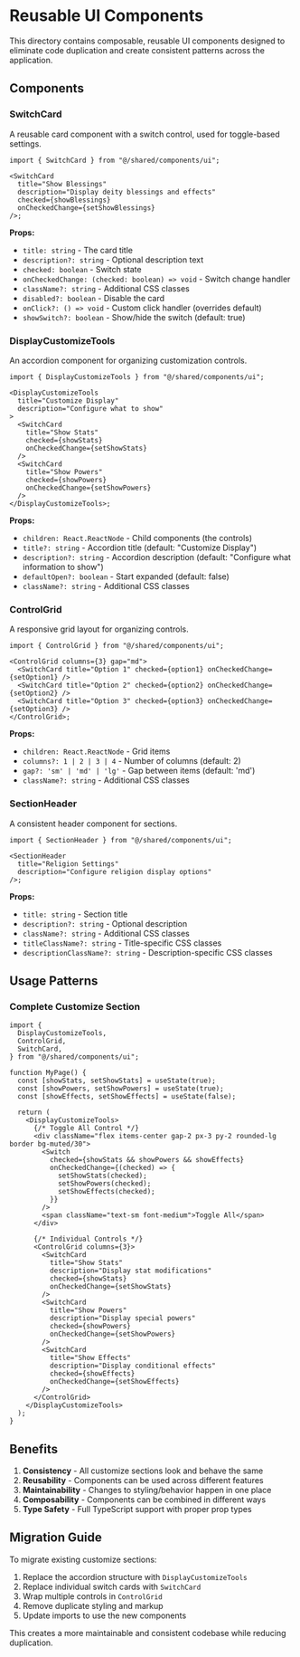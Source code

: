 # Reusable UI Components

This directory contains composable, reusable UI components designed to eliminate code duplication and create consistent patterns across the application.

## Components

### SwitchCard

A reusable card component with a switch control, used for toggle-based settings.

```tsx
import { SwitchCard } from "@/shared/components/ui";

<SwitchCard
  title="Show Blessings"
  description="Display deity blessings and effects"
  checked={showBlessings}
  onCheckedChange={setShowBlessings}
/>;
```

**Props:**

- `title: string` - The card title
- `description?: string` - Optional description text
- `checked: boolean` - Switch state
- `onCheckedChange: (checked: boolean) => void` - Switch change handler
- `className?: string` - Additional CSS classes
- `disabled?: boolean` - Disable the card
- `onClick?: () => void` - Custom click handler (overrides default)
- `showSwitch?: boolean` - Show/hide the switch (default: true)

### DisplayCustomizeTools

An accordion component for organizing customization controls.

```tsx
import { DisplayCustomizeTools } from "@/shared/components/ui";

<DisplayCustomizeTools
  title="Customize Display"
  description="Configure what to show"
>
  <SwitchCard
    title="Show Stats"
    checked={showStats}
    onCheckedChange={setShowStats}
  />
  <SwitchCard
    title="Show Powers"
    checked={showPowers}
    onCheckedChange={setShowPowers}
  />
</DisplayCustomizeTools>;
```

**Props:**

- `children: React.ReactNode` - Child components (the controls)
- `title?: string` - Accordion title (default: "Customize Display")
- `description?: string` - Accordion description (default: "Configure what information to show")
- `defaultOpen?: boolean` - Start expanded (default: false)
- `className?: string` - Additional CSS classes

### ControlGrid

A responsive grid layout for organizing controls.

```tsx
import { ControlGrid } from "@/shared/components/ui";

<ControlGrid columns={3} gap="md">
  <SwitchCard title="Option 1" checked={option1} onCheckedChange={setOption1} />
  <SwitchCard title="Option 2" checked={option2} onCheckedChange={setOption2} />
  <SwitchCard title="Option 3" checked={option3} onCheckedChange={setOption3} />
</ControlGrid>;
```

**Props:**

- `children: React.ReactNode` - Grid items
- `columns?: 1 | 2 | 3 | 4` - Number of columns (default: 2)
- `gap?: 'sm' | 'md' | 'lg'` - Gap between items (default: 'md')
- `className?: string` - Additional CSS classes

### SectionHeader

A consistent header component for sections.

```tsx
import { SectionHeader } from "@/shared/components/ui";

<SectionHeader
  title="Religion Settings"
  description="Configure religion display options"
/>;
```

**Props:**

- `title: string` - Section title
- `description?: string` - Optional description
- `className?: string` - Additional CSS classes
- `titleClassName?: string` - Title-specific CSS classes
- `descriptionClassName?: string` - Description-specific CSS classes

## Usage Patterns

### Complete Customize Section

```tsx
import {
  DisplayCustomizeTools,
  ControlGrid,
  SwitchCard,
} from "@/shared/components/ui";

function MyPage() {
  const [showStats, setShowStats] = useState(true);
  const [showPowers, setShowPowers] = useState(true);
  const [showEffects, setShowEffects] = useState(false);

  return (
    <DisplayCustomizeTools>
      {/* Toggle All Control */}
      <div className="flex items-center gap-2 px-3 py-2 rounded-lg border bg-muted/30">
        <Switch
          checked={showStats && showPowers && showEffects}
          onCheckedChange={(checked) => {
            setShowStats(checked);
            setShowPowers(checked);
            setShowEffects(checked);
          }}
        />
        <span className="text-sm font-medium">Toggle All</span>
      </div>

      {/* Individual Controls */}
      <ControlGrid columns={3}>
        <SwitchCard
          title="Show Stats"
          description="Display stat modifications"
          checked={showStats}
          onCheckedChange={setShowStats}
        />
        <SwitchCard
          title="Show Powers"
          description="Display special powers"
          checked={showPowers}
          onCheckedChange={setShowPowers}
        />
        <SwitchCard
          title="Show Effects"
          description="Display conditional effects"
          checked={showEffects}
          onCheckedChange={setShowEffects}
        />
      </ControlGrid>
    </DisplayCustomizeTools>
  );
}
```

## Benefits

1. **Consistency** - All customize sections look and behave the same
2. **Reusability** - Components can be used across different features
3. **Maintainability** - Changes to styling/behavior happen in one place
4. **Composability** - Components can be combined in different ways
5. **Type Safety** - Full TypeScript support with proper prop types

## Migration Guide

To migrate existing customize sections:

1. Replace the accordion structure with `DisplayCustomizeTools`
2. Replace individual switch cards with `SwitchCard`
3. Wrap multiple controls in `ControlGrid`
4. Remove duplicate styling and markup
5. Update imports to use the new components

This creates a more maintainable and consistent codebase while reducing duplication.
